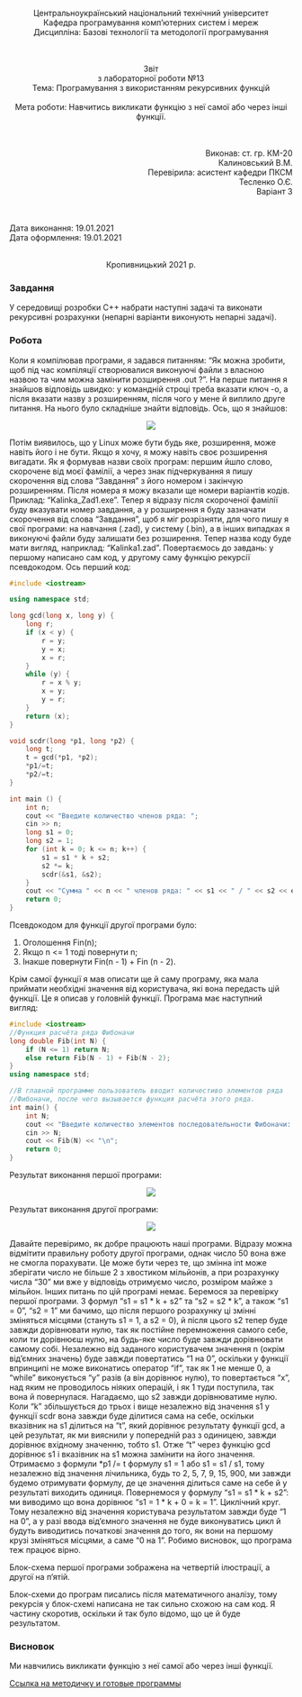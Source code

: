 <p align='center'>
    Центральноукраїнський національний технічний унiверситет<br>
    Кафедра програмування комп’ютерних систем і мереж<br>
    Дисципліна: Базові технології та методології програмування<br><br><br>
</p>
<p align='center'>
    Звiт<br>
    з лабораторної роботи №13<br>
    Тема: Програмування з використанням рекурсивних функцій<br><br>
    Мета роботи: Навчитись викликати функцію з неї самої або через інші функції.<br><br><br>
</p>
<p align='right'>
    Виконав: ст. гр. КМ-20<br>
    Калиновський В.М.<br>
    Перевірила: асистент кафедри ПКСМ<br>
    Тесленко О.Є.<br>
    Варіант 3<br><br><br>
</p>
<p align='left'>
    Дата виконання: 19.01.2021<br>
    Дата оформлення: 19.01.2021<br><br>
</p>
<p align='center'>
    Кропивницький 2021 р.<br>
</p>

### Завдання

У середовищі розробки С++ набрати наступні задачі та виконати рекурсивні розрахунки (непарні варіанти виконують непарні задачі).

### Робота

Коли я компілював програми, я задався питанням: “Як можна зробити, щоб під час компіляції створювалися виконуючі файли з власною назвою та чим можна замінити розширення .out ?”. На перше питання я знайшов відповідь швидко: у командній строці треба вказати ключ -o, а після вказати назву з розширенням, після чого у мене й виплило друге питання. На нього було складніше знайти відповідь. Ось, що я знайшов:
<p align='center'>
    <img src="https://github.com/Nakama3942/StudentProjectOnBMTP/blob/main/Assets/13%20Lab%202%20Sem%20%201%20Course%20%20-%20Recurs%20n1.png"/>
</p>

Потім виявилось, що у Linux може бути будь яке, розширення, може навіть його і не бути. Якщо я хочу, я можу навіть своє розширення вигадати. Як я формував назви своїх програм: першим йшло слово, скорочене від моєї фамілії, а через знак підчеркування я пишу скорочення від слова “Завдання” з його номером і закінчую розширенням. Після номера я можу вказали ще номери варіантів кодів. Приклад: “Kalinka_Zad1.exe”. Тепер я відразу після скороченої фамілії буду вказувати номер завдання, а у розширення я буду зазначати скорочення від слова “Завдання”, щоб я міг розрізняти, для чого пишу я свої програми: на навчання (.zad), у систему (.bin), а в інших випадках я виконуючі файли буду залишати без розширення. Тепер назва коду буде мати вигляд, наприклад: “Kalinka1.zad”.
Повертаємось до завдань: у першому написано сам код, у другому саму функцію рекурсії псевдокодом. Ось перший код:
```cpp
#include <iostream>

using namespace std;

long gcd(long x, long y) {
	long r;
	if (x < y) {
		r = y;
		y = x;
		x = r;
	}
	while (y) {
		r = x % y;
		x = y;
		y = r;
	}
	return (x);
}

void scdr(long *p1, long *p2) {
	long t;
	t = gcd(*p1, *p2);
	*p1/=t;
	*p2/=t;
}

int main () {
	int n;
	cout << "Введите количество членов ряда: ";
	cin >> n;
	long s1 = 0;
	long s2 = 1;
	for (int k = 0; k <= n; k++) {
		s1 = s1 * k + s2;
		s2 *= k;
		scdr(&s1, &s2);
	}
	cout << "Сумма " << n << " членов ряда: " << s1 << " / " << s2 << endl;
	return 0;
}
```

Псевдокодом для функції другої програми було:

1. Оголошення Fin(n);
2. Якщо n <= 1 тоді повернути n;
3. Інакше повернути Fin(n - 1) + Fin (n - 2).

Крім самої функції я мав описати ще й саму програму, яка мала приймати необхідні значення від користувача, які вона передасть цій функції. Це я описав у головній функції. Програма має наступний вигляд:
```cpp
#include <iostream>
//Функция расчёта ряда Фибоначи
long double Fib(int N) {
	if (N <= 1) return N;
	else return Fib(N - 1) + Fib(N - 2);
}
using namespace std;

//В главной программе пользователь вводит количестиво элементов ряда
//Фибоначи, после чего вызывается функция расчёта этого ряда.
int main() {
	int N;
	cout << "Введите количество элементов последовательности Фибоначи: ";
	cin >> N;
	cout << Fib(N) << "\n";
	return 0;
}
```

Результат виконання першої програми:
<p align='center'>
    <img src="https://github.com/Nakama3942/StudentProjectOnBMTP/blob/main/Assets/13%20Lab%202%20Sem%20%201%20Course%20%20-%20Recurs%20n2.png"/>
</p>

Результат виконання другої програми:
<p align='center'>
    <img src="https://github.com/Nakama3942/StudentProjectOnBMTP/blob/main/Assets/13%20Lab%202%20Sem%20%201%20Course%20%20-%20Recurs%20n3.png"/>
</p>

Давайте перевіримо, як добре працюють наші програми. Відразу можна відмітити правильну роботу другої програми, однак число 50 вона вже не смогла порахувати. Це може бути через те, що змінна int може зберігати число не більше 2 з хвостиком мільйонів, а при розрахунку числа “30” ми вже у відповідь отримуємо число, розміром майже з мільйон. Інших питань по цій програмі немає. Беремося за перевірку першої програми. З формул “s1 = s1 * k + s2” та “s2 = s2 * k”, а також “s1 = 0”, “s2 = 1” ми бачимо, що після першого розрахунку ці змінні зміняться місцями (стануть s1 = 1, а s2 = 0), й після цього s2 тепер буде завжди дорівнювати нулю, так як постійне перемноження самого себе, коли ти дорівнюєш нулю, на будь-яке число буде завжди дорівнювати самому собі. Незалежно від заданого користувачем значення n (окрім від’ємних значень) буде завжди повертатись “1 на 0”, оскільки у функції впринципі не може виконатись оператор “if”, так як 1 не менше 0, а “while” виконується “y” разів (а він дорівнює нулю), то повертається “x”, над яким не проводилось ніяких операцій, і як 1 туди поступила, так вона й повернулася. Нагадаємо, що s2 завжди дорівнюватиме нулю. Коли “k” збільшується до трьох і вище незалежно від значення s1 у функції scdr вона завжди буде ділитися сама на себе, оскільки вказівник на s1 ділиться на “t”, який дорівнює результату функції gcd, а цей результат, як ми вияснили у попередній раз з одиницею, завжди дорівнює вхідному значенню, тобто s1. Отже “t” через функцію gcd дорівнює s1 і вказівник на s1 можна замінити на його значення. Отримаємо з формули *p1 /= t формулу s1 = 1 або s1 = s1 / s1, тому незалежно від значення лічильника, будь то 2, 5, 7, 9, 15, 900, ми завжди будемо отримувати формулу, де це значення ділиться саме на себе й у результаті виходить одиниця. Повернемося у формулу “s1 = s1 * k + s2”: ми виводимо що вона дорівнює “s1 = 1 * k + 0 = k = 1”. Циклічний круг. Тому незалежно від значення користувача результатом завжди буде “1 на 0”, а у разі ввода від’ємного значення не буде виконуватись цикл й будуть виводитись початкові значення до того, як вони на першому крузі зміняться місцями, а саме “0 на 1”. Робимо висновок, що програма теж працює вірно.

Блок-схема першої програми зображена на четвертій ілюстрації, а другої на п’ятій.

Блок-схеми до програм писались після математичного аналізу, тому рекурсія у блок-схемі написана не так сильно схожою на сам код. Я частину скоротив, оскільки й так було відомо, що це й буде результатом.

### Висновок

Ми навчились викликати функцію з неї самої або через інші функції.

[Ссылка на методичку и готовые программы](https://drive.google.com/drive/folders/1PV8jDpIgWir5BGzCe4zsY_rg_VP2Rnyd?usp=sharing)
